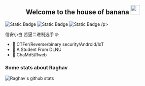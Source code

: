 <h2 align="Center">  Welcome to the house of banana <img src="https://media.giphy.com/media/WUlplcMpOCEmTGBtBW/giphy.gif" width="30"> </h3>
<p <img alt="Static Badge" src="https://img.shields.io/badge/Android-green">  <img alt="Static Badge" src="https://img.shields.io/badge/Kotlin-purple">  <img alt="Static Badge" src="https://img.shields.io/badge/Java-orange">  <img alt="Static Badge" src="https://img.shields.io/badge/python-blue"> /p>


信安小白 苦逼二进制选手 🤓

- 🔭 CTFer/Reverse/binary security/Android/IoT
- 🌱 A Student From DLNU
- 👯 ChaMd5/Rweb

### Some stats about Raghav
<img alt="Raghav's github stats" src="https://github-readme-stats.vercel.app/api?username=bananashipsBBQ&&show_icons=true&title_color=ffffff&icon_color=bb2acf&text_color=daf7dc&bg_color=151515" >
